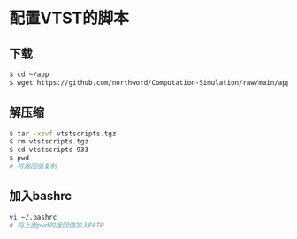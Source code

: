 # 配置VTST的脚本

## 下载

```bash
$ cd ~/app
$ wget https://github.com/northword/Computation-Simulation/raw/main/app/vtstscripts.tgz
```

## 解压缩

```bash
$ tar -xzvf vtstscripts.tgz 
$ rm vtstscripts.tgz
$ cd vtstscripts-933
$ pwd
# 将返回值复制
```

## 加入bashrc

```bash
vi ~/.bashrc
# 将上面pwd的返回值加入PATH
```

